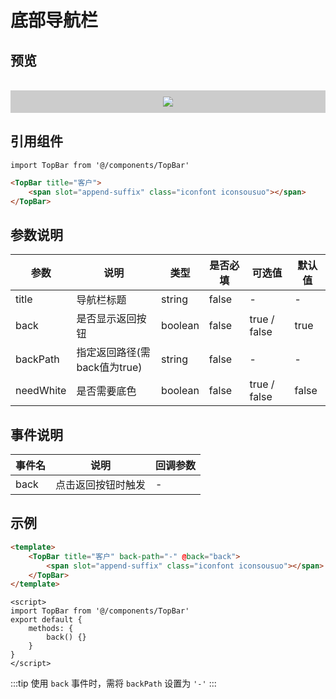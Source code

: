 # 底部导航栏

## 预览
<br>
<div align=center style="background-color:#ccc;padding: 10px 0;">
    <img src="@img/zujian/tabbar.png">
</div>

## 引用组件

```JS
import TopBar from '@/components/TopBar'
```
```HTML
<TopBar title="客户">
    <span slot="append-suffix" class="iconfont iconsousuo"></span>
</TopBar>
```

## 参数说明

参数|说明|类型|是否必填|可选值|默认值
-|-|-|-|-|-
title|导航栏标题|string|false|-|-
back|是否显示返回按钮|boolean|false|true / false|true
backPath|指定返回路径(需back值为true)|string|false|-|-
needWhite|是否需要底色|boolean|false|true / false|false

## 事件说明

事件名|说明|回调参数
-|-|-
back|点击返回按钮时触发|-
## 示例
```HTML
<template>
    <TopBar title="客户" back-path="-" @back="back">
        <span slot="append-suffix" class="iconfont iconsousuo"></span>
    </TopBar>
</template>
```
```JS
<script>
import TopBar from '@/components/TopBar'
export default {
    methods: {
        back() {}
    }
}
</script>
```

:::tip
使用 `back` 事件时，需将 `backPath` 设置为 `'-'`
:::
